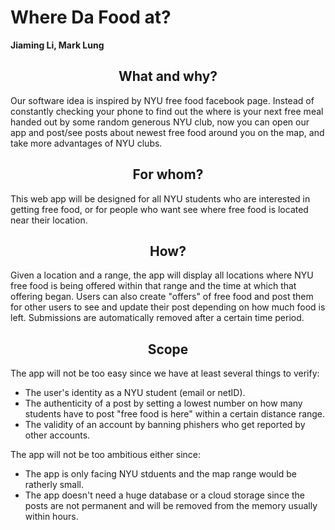 # Where Da Food at?

**Jiaming Li, Mark Lung**


## <center> What and why? </center>

Our software idea is inspired by NYU free food facebook page. Instead of constantly checking your phone to find out the where is your next free meal handed out by some random generous NYU club, now you can open our app and post/see posts about newest free food around you on the map, and take more advantages of NYU clubs. 

## <center> For whom?</center>

This web app will be designed for all NYU students who are interested in getting free food, or for people who want see where free food is located near their location.

## <center>How?</center>

Given a location and a range, the app will display all locations where NYU free food is being offered within that range and the time at which that offering began. Users can also create "offers" of free food and post them for other users to see and update their post depending on how much food is left. Submissions are automatically removed after a certain time period.

## <center>Scope</center>

The app will not be too easy since we have at least several things to verify:
- The user's identity as a NYU student (email or netID).
- The authenticity of a post by setting a lowest number on how many students have to post "free food is here" within a certain distance range.
- The validity of an account by banning phishers who get reported by other accounts.

The app will not be too ambitious either since:
- The app is only facing NYU stduents and the map range would be ratherly small.
- The app doesn't need a huge database or a cloud storage since the posts are not permanent and will be removed from the memory usually within hours.